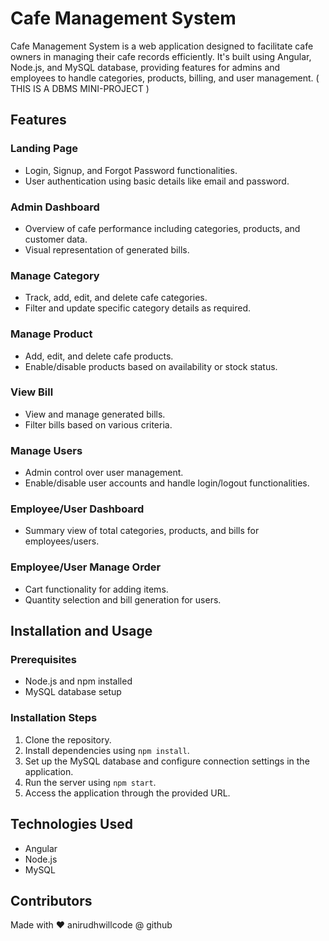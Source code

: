 <h1>Cafe Management System</h1>

Cafe Management System is a web application designed to facilitate cafe owners in managing their cafe records efficiently. It's built using Angular, Node.js, and MySQL database, providing features for admins and employees to handle categories, products, billing, and user management.   ( THIS IS A DBMS MINI-PROJECT )

## Features

### Landing Page
- Login, Signup, and Forgot Password functionalities.
- User authentication using basic details like email and password.

### Admin Dashboard
- Overview of cafe performance including categories, products, and customer data.
- Visual representation of generated bills.

### Manage Category
- Track, add, edit, and delete cafe categories.
- Filter and update specific category details as required.

### Manage Product
- Add, edit, and delete cafe products.
- Enable/disable products based on availability or stock status.

### View Bill
- View and manage generated bills.
- Filter bills based on various criteria.

### Manage Users
- Admin control over user management.
- Enable/disable user accounts and handle login/logout functionalities.

### Employee/User Dashboard
- Summary view of total categories, products, and bills for employees/users.

### Employee/User Manage Order
- Cart functionality for adding items.
- Quantity selection and bill generation for users.

## Installation and Usage

### Prerequisites
- Node.js and npm installed
- MySQL database setup

### Installation Steps
1. Clone the repository.
2. Install dependencies using `npm install`.
3. Set up the MySQL database and configure connection settings in the application.
4. Run the server using `npm start`.
5. Access the application through the provided URL.

## Technologies Used

- Angular
- Node.js
- MySQL

## Contributors

Made with ❤️ anirudhwillcode @ github


